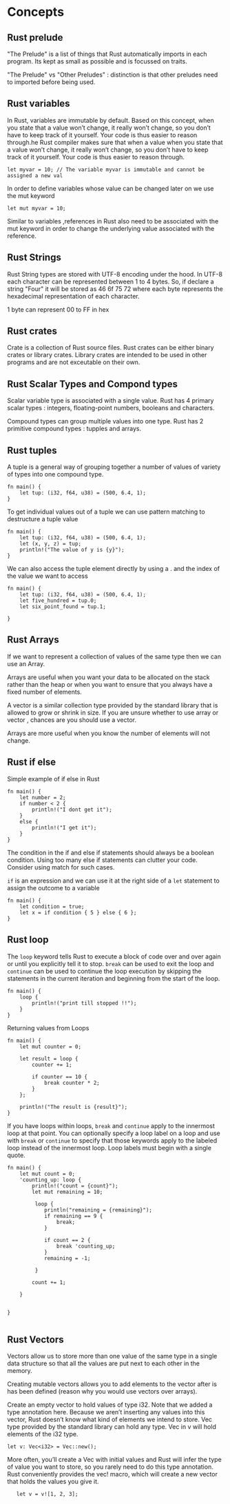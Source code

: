 # Concepts

## Rust prelude
"The Prelude" is a list of things that Rust automatically imports in each program. Its kept as small as possible and is focussed on traits.

"The Prelude" vs "Other Preludes" : distinction is that other preludes need to imported before being used. 

## Rust variables
In Rust, variables are immutable by default. 
Based on this concept, when you state that a value won’t change, it really won’t change, so you don’t have to keep track of it yourself. Your code is thus easier to reason through.he Rust compiler makes sure that when a value when you state that a value won’t change, it really won’t change, so you don’t have to keep track of it yourself. Your code is thus easier to reason through.

```
let myvar = 10; // The variable myvar is immutable and cannot be assigned a new val
```

In order to define variables whose value can be changed later on we use the mut keyword

`let mut myvar = 10;`

Similar to variables ,references in Rust also need to be associated with the mut keyword in order to change the underlying value associated with the reference.

## Rust Strings
Rust String types are stored with UTF-8 encoding under the hood. In UTF-8 each character can be represented between 1 to 4 bytes. 
So, if declare a string "Four" it will be stored as 46 6f 75 72 where each byte represents the hexadecimal representation of each character.

1 byte can represent 00 to FF in hex

## Rust crates
Crate is a collection of Rust source files.
Rust crates can be either binary crates or library crates. Library crates are intended to be used in other programs and are not exceutable on their own. 

## Rust Scalar Types and Compond types
Scalar variable type is associated with a single value. Rust has 4 primary scalar types : integers, floating-point numbers, booleans and characters.

Compound types can group multiple values into one type. Rust has 2 primitive compound types : tupples and arrays.

## Rust tuples
A tuple is a general way of grouping together a number of values of variety of types into one compound type. 
```
fn main() {
    let tup: (i32, f64, u38) = (500, 6.4, 1);   
}
```
To get individual values out of a tuple we can use pattern matching to destructure a tuple value
```
fn main() {
    let tup: (i32, f64, u38) = (500, 6.4, 1);   
    let (x, y, z) = tup;
    println!("The value of y is {y}");
}
```
We can also access the tuple element directly by using a . and the index of the value we want to access
```
fn main() {
    let tup: (i32, f64, u38) = (500, 6.4, 1);   
    let five_hundred = tup.0;
    let six_point_found = tup.1;    
    
}
```

## Rust Arrays
If we want to represent a collection of values of the same type then we can use an Array. 

Arrays are useful when you want your data to be allocated on the stack rather than the heap or when you want to ensure that you always have a fixed number of elements. 

A vector is a similar collection type provided by the standard library that is allowed to grow or shrink in size. If you are unsure whether to use array or vector , chances are you should use a vector. 

Arrays are more useful when you know the number of elements will not change.

## Rust if else
Simple example of if else in Rust
```
fn main() {
    let number = 2;
    if number < 2 {
        println!("I dont get it");
    }
    else {
        println!("I get it");
    }
}

```
The condition in the if and else if statements should always be a boolean condition. 
Using too many else if statements can clutter your code. Consider using match for such cases.

`if` is an expression and we can use it at the right side of a `let` statement to assign the outcome to a variable

```
fn main() {
    let condition = true;
    let x = if condition { 5 } else { 6 };
}

```

## Rust loop
The `loop` keyword tells Rust to execute a block of code over and over again or until you explicitly tell it to stop. `break` can be used to exit the loop and `continue` can be used to continue the loop execution by skipping the statements in the current iteration and beginning from the start of the loop. 

```
fn main() {
    loop {
        println!("print till stopped !!");
    }
}

```

Returning values from Loops
```
fn main() {
    let mut counter = 0;

    let result = loop {
        counter += 1;

        if counter == 10 {
            break counter * 2;
        }
    };

    println!("The result is {result}");
}

```
If you have loops within loops, `break` and `continue` apply to the innermost loop at that point. You can optionally specify a loop label on a loop and use with `break` or `continue` to specify that those keywords apply to the labeled loop instead of the innermost loop. Loop labels must begin with a single quote. 

```
fn main() {
    let mut count = 0;
    'counting_up: loop {
        println!("count = {count}");
        let mut remaining = 10;
        
         loop {
            println("remaining = {remaining}");
            if remaining == 9 {
                break;
            }
            
            if count == 2 {
                break 'counting_up;
            }
            remaining = -1;        
         
         }
    
        count += 1;
    
    }


}


```

## Rust Vectors

Vectors allow us to store more than one value of the same type in a single data structure so that all the values are put next to each other in the memory.

Creating mutable vectors allows you to add elements to the vector after is has been defined (reason why you would use vectors over arrays).

Create an empty vector to hold values of type i32. 
Note that we added a type annotation here. Because we aren’t inserting any values into this vector, Rust doesn’t know what kind of elements we intend to store.
Vec<T> type provided by the standard library can hold any type.
Vec<T> in v will hold elements of the i32 type.

```
let v: Vec<i32> = Vec::new();
```

More often, you’ll create a Vec<T> with initial values and Rust will infer the type of value you want to store, so you rarely need to do this type annotation. Rust conveniently provides the vec! macro, which will create a new vector that holds the values you give it.    

```
   let v = v![1, 2, 3];
```
    
